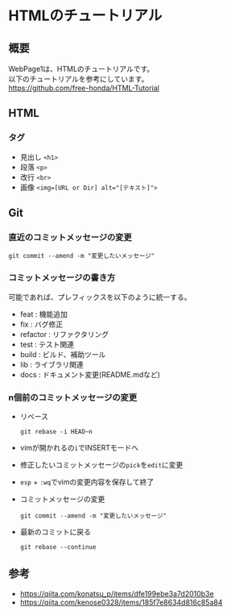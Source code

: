 # HTMLのチュートリアル

## 概要
WebPage1は、HTMLのチュートリアルです。\
以下のチュートリアルを参考にしています。\
https://github.com/free-honda/HTML-Tutorial

## HTML

### タグ

- 見出し `<h1>`
- 段落 `<p>`  
- 改行 `<br>`
- 画像 `<img=[URL or Dir] alt="[テキスト]">`

## Git

### 直近のコミットメッセージの変更

```git
git commit --amend -m "変更したいメッセージ"
```

### コミットメッセージの書き方

可能であれば、プレフィックスを以下のように統一する。

- feat : 機能追加
- fix : バグ修正
- refactor : リファクタリング
- test : テスト関連
- build : ビルド、補助ツール
- lib : ライブラリ関連
- docs : ドキュメント変更(README.mdなど)

### n個前のコミットメッセージの変更

- リベース

    ```git
    git rebase -i HEAD~n
    ```

- vimが開かれるの`i`でINSERTモードへ
- 修正したいコミットメッセージの`pick`を`edit`に変更
- `esp` + `:wq`でvimの変更内容を保存して終了

- コミットメッセージの変更

    ```git
    git commit --amend -m "変更したいメッセージ"
    ```

- 最新のコミットに戻る

    ```git
    git rebase --continue
    ```

## 参考

- https://qiita.com/konatsu_p/items/dfe199ebe3a7d2010b3e
- https://qiita.com/kenose0328/items/185f7e8634d816c85a84